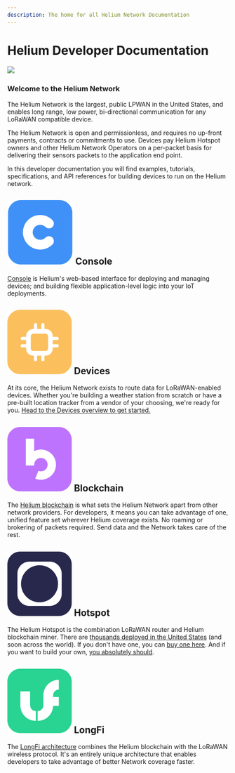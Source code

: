 ```yaml
---
description: The home for all Helium Network Documentation
---
```


# Helium Developer Documentation

![](.gitbook/assets/vdvr.jpg)

### Welcome to the Helium Network

The Helium Network is the largest, public LPWAN in the United States, and enables long range, low power, bi-directional communication for any LoRaWAN compatible device. 

The Helium Network is open and permissionless, and requires no up-front payments, contracts or commitments to use. Devices pay Helium Hotspot owners and other Helium Network Operators on a per-packet basis for delivering their sensors packets to the application end point. 

In this developer documentation you will find examples, tutorials, specifications, and API references for building devices to run on the Helium network.

## ![](.gitbook/assets/regrgr.png) Console

[Console](console/introduction.md) is Helium's web-based interface for deploying and managing devices; and building flexible application-level logic into your IoT deployments.

## ![](.gitbook/assets/combined-shape.png) Devices

At its core, the Helium Network exists to route data for LoRaWAN-enabled devices. Whether you're building a weather station from scratch or have a pre-built location tracker from a vendor of your choosing, we're ready for you. [Head to the Devices overview to get started.](devices/introduction.md) 

## ![](.gitbook/assets/group-18-copy-3.png) Blockchain

The [Helium blockchain](blockchain/blockchain-primitives.md) is what sets the Helium Network apart from other network providers. For developers, it means you can take advantage of one, unified feature set wherever Helium coverage exists. No roaming or brokering of packets required. Send data and the Network takes care of the rest. 

## ![](.gitbook/assets/group-18-copy-4.png) Hotspot

The Helium Hotspot is the combination LoRaWAN router and Helium blockchain miner. There are [thousands deployed in the United States](http://network.helium.com/) \(and soon across the world\).  If you don't have one, you can [buy one here](https://www.helium.com/store). And if you want to build your own, [you absolutely should](hotspot/developer-setup.md).

## ![](.gitbook/assets/combined-sfefrehape.png) LongFi

The [LongFi architecture](longfi/introduction.md) combines the Helium blockchain with the LoRaWAN wireless protocol. It's an entirely unique architecture that enables developers to take advantage of better Network coverage faster.

